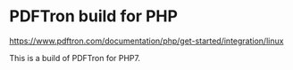 # PDFTron build for PHP

https://www.pdftron.com/documentation/php/get-started/integration/linux

This is a build of PDFTron for PHP7.

